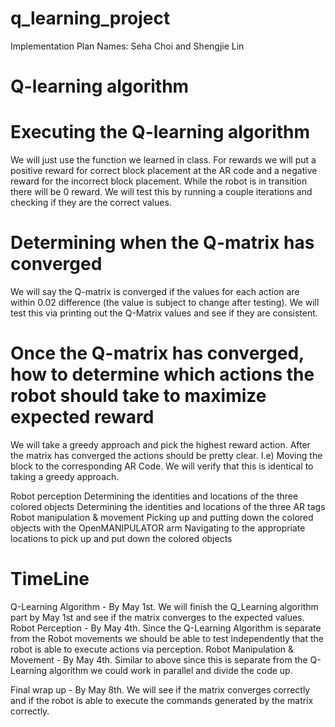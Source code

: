 # q_learning_project
Implementation Plan
Names: Seha Choi and Shengjie Lin

# Q-learning algorithm
# Executing the Q-learning algorithm
We will just use the function we learned in class. For rewards we will put a positive reward for correct block placement at the AR code and a negative reward for the incorrect block placement. While the robot is in transition there will be 0 reward. We will test this by running a couple iterations and checking if they are the correct values.
# Determining when the Q-matrix has converged
We will say the Q-matrix is converged if the values for each action are within 0.02 difference (the value is subject to change after testing). We will test this via printing out the Q-Matrix values and see if they are consistent.
# Once the Q-matrix has converged, how to determine which actions the robot should take to maximize expected reward
We will take a greedy approach and pick the highest reward action. After the matrix has converged the actions should be pretty clear. I.e) Moving the block to the corresponding AR Code. We will verify that this is identical to taking a greedy approach.

Robot perception
Determining the identities and locations of the three colored objects
Determining the identities and locations of the three AR tags
Robot manipulation & movement
Picking up and putting down the colored objects with the OpenMANIPULATOR arm
Navigating to the appropriate locations to pick up and put down the colored objects

# TimeLine
Q-Learning Algorithm - By May 1st. We will finish the Q_Learning algorithm part by May 1st and see if the matrix converges to the expected values.
Robot Perception - By May 4th. Since the Q-Learning Algorithm is separate from the Robot movements we should be able to test independently that the robot is able to execute actions via perception.
Robot Manipulation & Movement - By May 4th. Similar to above since this is separate from the Q-Learning algorithm we could work in parallel and divide the code up.

Final wrap up - By May 8th. We will see if the matrix converges correctly and if the robot is able to execute the commands generated by the matrix correctly.
